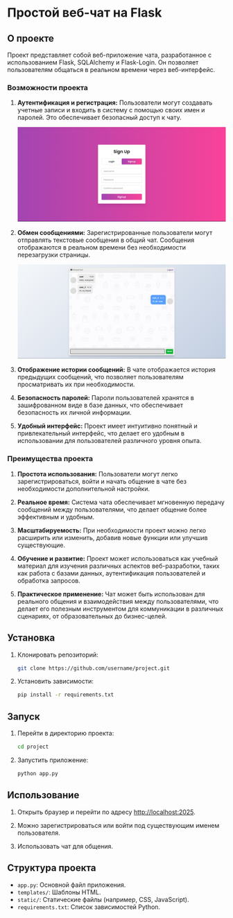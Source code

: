# Простой веб-чат на Flask

## О проекте

Проект представляет собой веб-приложение чата, разработанное с использованием Flask, SQLAlchemy и Flask-Login. Он позволяет пользователям общаться в реальном времени через веб-интерфейс.

### Возможности проекта

1. **Аутентификация и регистрация:** Пользователи могут создавать учетные записи и входить в систему с помощью своих имен и паролей. Это обеспечивает безопасный доступ к чату.

    <img src="images/sign up-in.png" title="Sign up-in" alt="Sign up-in">

2. **Обмен сообщениями:** Зарегистрированные пользователи могут отправлять текстовые сообщения в общий чат. Сообщения отображаются в реальном времени без необходимости перезагрузки страницы.

    <img src="images/chat.png" title="Chat" alt="Chat">

3. **Отображение истории сообщений:** В чате отображается история предыдущих сообщений, что позволяет пользователям просматривать их при необходимости.

4. **Безопасность паролей:** Пароли пользователей хранятся в зашифрованном виде в базе данных, что обеспечивает безопасность их личной информации.

5. **Удобный интерфейс:** Проект имеет интуитивно понятный и привлекательный интерфейс, что делает его удобным в использовании для пользователей различного уровня опыта.

### Преимущества проекта

1. **Простота использования:** Пользователи могут легко зарегистрироваться, войти и начать общение в чате без необходимости дополнительной настройки.

2. **Реальное время:** Система чата обеспечивает мгновенную передачу сообщений между пользователями, что делает общение более эффективным и удобным.

3. **Масштабируемость:** При необходимости проект можно легко расширить или изменить, добавив новые функции или улучшив существующие.

4. **Обучение и развитие:** Проект может использоваться как учебный материал для изучения различных аспектов веб-разработки, таких как работа с базами данных, аутентификация пользователей и обработка запросов.

5. **Практическое применение:** Чат может быть использован для реального общения и взаимодействия между пользователями, что делает его полезным инструментом для коммуникации в различных сценариях, от образовательных до бизнес-целей.


## Установка

1. Клонировать репозиторий:

    ```bash
    git clone https://github.com/username/project.git
    ```

2. Установить зависимости:

    ```bash
    pip install -r requirements.txt
    ```

## Запуск

1. Перейти в директорию проекта:

    ```bash
    cd project
    ```

2. Запустить приложение:

    ```bash
    python app.py
    ```

## Использование

1. Открыть браузер и перейти по адресу [http://localhost:2025](http://localhost:2025).

2. Можно зарегистрироваться или войти под существующим именем пользователя.

3. Использовать чат для общения.

## Структура проекта

- `app.py`: Основной файл приложения.
- `templates/`: Шаблоны HTML.
- `static/`: Статические файлы (например, CSS, JavaScript).
- `requirements.txt`: Список зависимостей Python.